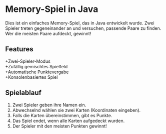 # Memory-Spiel in Java  

Dies ist ein einfaches Memory-Spiel, das in Java entwickelt wurde. Zwei Spieler treten gegeneinander an und versuchen, passende Paare zu finden. Wer die meisten Paare aufdeckt, gewinnt!  

## Features  
+Zwei-Spieler-Modus  
+Zufällig gemischtes Spielfeld  
+Automatische Punktevergabe  
+Konsolenbasiertes Spiel  

## Spielablauf  
1. Zwei Spieler geben ihre Namen ein.  
2. Abwechselnd wählen sie zwei Karten (Koordinaten eingeben).  
3. Falls die Karten übereinstimmen, gibt es Punkte.  
4. Das Spiel endet, wenn alle Karten aufgedeckt wurden.  
5. Der Spieler mit den meisten Punkten gewinnt!  

